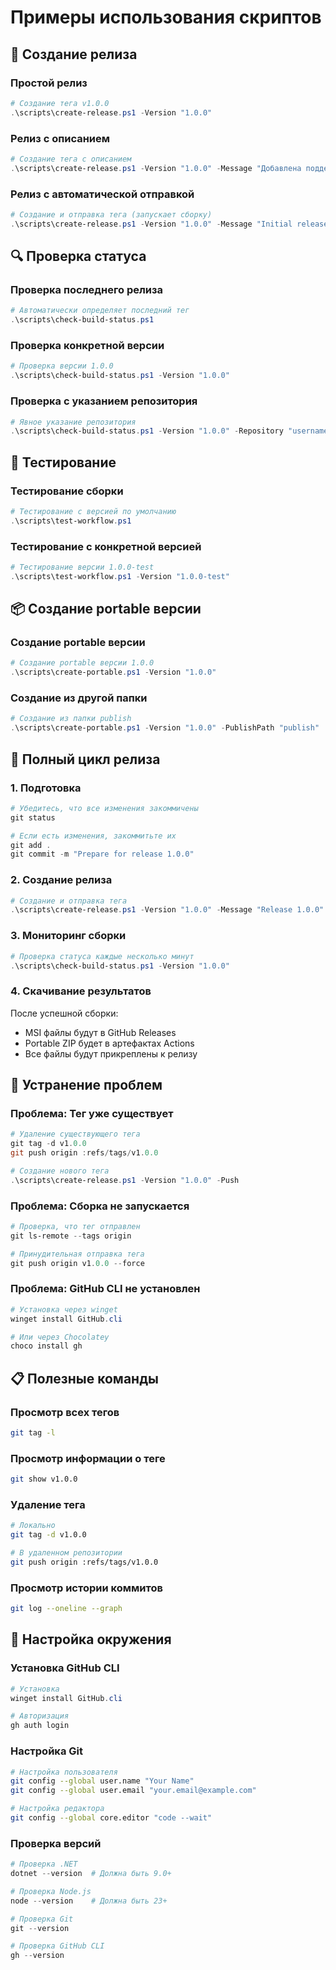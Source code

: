 # Примеры использования скриптов

## 🚀 Создание релиза

### Простой релиз
```powershell
# Создание тега v1.0.0
.\scripts\create-release.ps1 -Version "1.0.0"
```

### Релиз с описанием
```powershell
# Создание тега с описанием
.\scripts\create-release.ps1 -Version "1.0.0" -Message "Добавлена поддержка новых функций"
```

### Релиз с автоматической отправкой
```powershell
# Создание и отправка тега (запускает сборку)
.\scripts\create-release.ps1 -Version "1.0.0" -Message "Initial release" -Push
```

## 🔍 Проверка статуса

### Проверка последнего релиза
```powershell
# Автоматически определяет последний тег
.\scripts\check-build-status.ps1
```

### Проверка конкретной версии
```powershell
# Проверка версии 1.0.0
.\scripts\check-build-status.ps1 -Version "1.0.0"
```

### Проверка с указанием репозитория
```powershell
# Явное указание репозитория
.\scripts\check-build-status.ps1 -Version "1.0.0" -Repository "username/repo"
```

## 🧪 Тестирование

### Тестирование сборки
```powershell
# Тестирование с версией по умолчанию
.\scripts\test-workflow.ps1
```

### Тестирование с конкретной версией
```powershell
# Тестирование версии 1.0.0-test
.\scripts\test-workflow.ps1 -Version "1.0.0-test"
```

## 📦 Создание portable версии

### Создание portable версии
```powershell
# Создание portable версии 1.0.0
.\scripts\create-portable.ps1 -Version "1.0.0"
```

### Создание из другой папки
```powershell
# Создание из папки publish
.\scripts\create-portable.ps1 -Version "1.0.0" -PublishPath "publish"
```

## 🔄 Полный цикл релиза

### 1. Подготовка
```powershell
# Убедитесь, что все изменения закоммичены
git status

# Если есть изменения, закоммитьте их
git add .
git commit -m "Prepare for release 1.0.0"
```

### 2. Создание релиза
```powershell
# Создание и отправка тега
.\scripts\create-release.ps1 -Version "1.0.0" -Message "Release 1.0.0" -Push
```

### 3. Мониторинг сборки
```powershell
# Проверка статуса каждые несколько минут
.\scripts\check-build-status.ps1 -Version "1.0.0"
```

### 4. Скачивание результатов
После успешной сборки:
- MSI файлы будут в GitHub Releases
- Portable ZIP будет в артефактах Actions
- Все файлы будут прикреплены к релизу

## 🐛 Устранение проблем

### Проблема: Тег уже существует
```powershell
# Удаление существующего тега
git tag -d v1.0.0
git push origin :refs/tags/v1.0.0

# Создание нового тега
.\scripts\create-release.ps1 -Version "1.0.0" -Push
```

### Проблема: Сборка не запускается
```powershell
# Проверка, что тег отправлен
git ls-remote --tags origin

# Принудительная отправка тега
git push origin v1.0.0 --force
```

### Проблема: GitHub CLI не установлен
```powershell
# Установка через winget
winget install GitHub.cli

# Или через Chocolatey
choco install gh
```

## 📋 Полезные команды

### Просмотр всех тегов
```bash
git tag -l
```

### Просмотр информации о теге
```bash
git show v1.0.0
```

### Удаление тега
```bash
# Локально
git tag -d v1.0.0

# В удаленном репозитории
git push origin :refs/tags/v1.0.0
```

### Просмотр истории коммитов
```bash
git log --oneline --graph
```

## 🔧 Настройка окружения

### Установка GitHub CLI
```powershell
# Установка
winget install GitHub.cli

# Авторизация
gh auth login
```

### Настройка Git
```bash
# Настройка пользователя
git config --global user.name "Your Name"
git config --global user.email "your.email@example.com"

# Настройка редактора
git config --global core.editor "code --wait"
```

### Проверка версий
```powershell
# Проверка .NET
dotnet --version  # Должна быть 9.0+

# Проверка Node.js
node --version    # Должна быть 23+

# Проверка Git
git --version

# Проверка GitHub CLI
gh --version
``` 